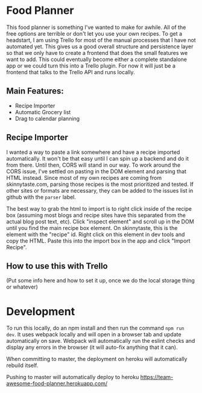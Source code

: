 # Food Planner

This food planner is something I've wanted to make for awhile. All of the free options are terrible or don't let you use your own recipes. To get a headstart, I am using Trello for most of the manual processes that I have not automated yet. This gives us a good overall structure and persistence layer so that we only have to create a frontend that does the small features we want to add. This could eventually become either a complete standalone app or we could turn this into a Trello plugin. For now it will just be a frontend that talks to the Trello API and runs locally.

## Main Features:
- Recipe Importer
- Automatic Grocery list
- Drag to calendar planning

## Recipe Importer
I wanted a way to paste a link somewhere and have a recipe imported automatically. It won't be that easy until I can spin up a backend and do it from there. Until then, CORS will stand in our way. To work around the CORS issue, I've settled on pasting in the DOM element and parsing that HTML instead. Since most of my own recipes are coming from skinnytaste.com, parsing those recipes is the most prioritized and tested. If other sites or formats are necessary, they can be added to the issues list in github with the `parser` label.

The best way to grab the html to import is to right click inside of the recipe box (assuming most blogs and recipe sites have this separated from the actual blog post text, etc). Click "inspect element" and scroll up in the DOM until you find the main recipe box element. On skinnytaste, this is the element with the "recipe" id. Right click on this element in dev tools and copy the HTML. Paste this into the import box in the app and click "Import Recipe".

## How to use this with Trello
(Put some info here and how to set it up, once we do the local storage thing or whatever)


# Development

To run this locally, do an npm install and then run the command `npm run dev`. It uses webpack locally and will open in a browser tab and update automatically on save.
Webpack will automatically run the eslint checks and display any errors in the browser (it will auto-fix anything that it can).

When committing to master, the deployment on heroku will automatically rebuild itself.

Pushing to master will automatically deploy to heroku https://team-awesome-food-planner.herokuapp.com/
